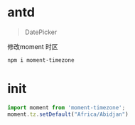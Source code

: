 # antd

> DatePicker

修改moment 时区

``` bash
npm i moment-timezone
```

# init

``` js
import moment from 'moment-timezone';
moment.tz.setDefault("Africa/Abidjan")
```
